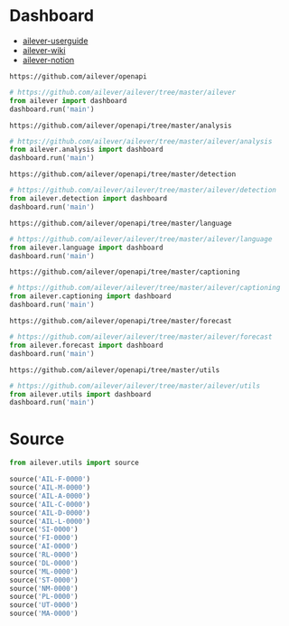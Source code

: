 # Dashboard

- [ailever-userguide](https://ailever.github.io/user%20guide/2021/02/25/User-Guide/)
- [ailever-wiki](https://github.com/ailever/ailever/wiki)
- [ailever-notion](https://www.notion.so/WorkSheet-d64a1a09956d4318ac38b3d7f0131cfb)

`https://github.com/ailever/openapi`
```python
# https://github.com/ailever/ailever/tree/master/ailever
from ailever import dashboard
dashboard.run('main')
```
`https://github.com/ailever/openapi/tree/master/analysis`
```python
# https://github.com/ailever/ailever/tree/master/ailever/analysis
from ailever.analysis import dashboard
dashboard.run('main')
```
`https://github.com/ailever/openapi/tree/master/detection`
```python
# https://github.com/ailever/ailever/tree/master/ailever/detection
from ailever.detection import dashboard
dashboard.run('main')
```
`https://github.com/ailever/openapi/tree/master/language`
```python
# https://github.com/ailever/ailever/tree/master/ailever/language
from ailever.language import dashboard
dashboard.run('main')
```
`https://github.com/ailever/openapi/tree/master/captioning`
```python
# https://github.com/ailever/ailever/tree/master/ailever/captioning
from ailever.captioning import dashboard
dashboard.run('main')
```
`https://github.com/ailever/openapi/tree/master/forecast`
```python
# https://github.com/ailever/ailever/tree/master/ailever/forecast
from ailever.forecast import dashboard
dashboard.run('main')
```
`https://github.com/ailever/openapi/tree/master/utils`
```python
# https://github.com/ailever/ailever/tree/master/ailever/utils
from ailever.utils import dashboard
dashboard.run('main')
```

# Source
```python
from ailever.utils import source

source('AIL-F-0000')
source('AIL-M-0000')
source('AIL-A-0000')
source('AIL-C-0000')
source('AIL-D-0000')
source('AIL-L-0000')
source('SI-0000')
source('FI-0000')
source('AI-0000')
source('RL-0000')
source('DL-0000')
source('ML-0000')
source('ST-0000')
source('NM-0000')
source('PL-0000')
source('UT-0000')
source('MA-0000')
```
